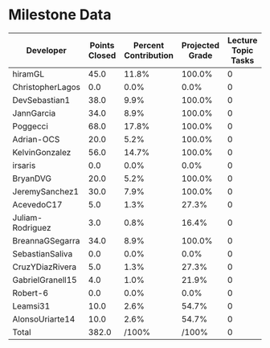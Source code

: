 # Milestone Data

| Developer | Points Closed | Percent Contribution | Projected Grade | Lecture Topic Tasks |
| --------- | ------------- | -------------------- | --------------- | ------------------- |
| hiramGL | 45.0 | 11.8% | 100.0% | 0 |
| ChristopherLagos | 0.0 | 0.0% | 0.0% | 0 |
| DevSebastian1 | 38.0 | 9.9% | 100.0% | 0 |
| JannGarcia | 34.0 | 8.9% | 100.0% | 0 |
| Poggecci | 68.0 | 17.8% | 100.0% | 0 |
| Adrian-OCS | 20.0 | 5.2% | 100.0% | 0 |
| KelvinGonzalez | 56.0 | 14.7% | 100.0% | 0 |
| irsaris | 0.0 | 0.0% | 0.0% | 0 |
| BryanDVG | 20.0 | 5.2% | 100.0% | 0 |
| JeremySanchez1 | 30.0 | 7.9% | 100.0% | 0 |
| AcevedoC17 | 5.0 | 1.3% | 27.3% | 0 |
| Juliam-Rodriguez | 3.0 | 0.8% | 16.4% | 0 |
| BreannaGSegarra | 34.0 | 8.9% | 100.0% | 0 |
| SebastianSaliva | 0.0 | 0.0% | 0.0% | 0 |
| CruzYDiazRivera | 5.0 | 1.3% | 27.3% | 0 |
| GabrielGranell15 | 4.0 | 1.0% | 21.9% | 0 |
| Robert-6 | 0.0 | 0.0% | 0.0% | 0 |
| Leamsi31 | 10.0 | 2.6% | 54.7% | 0 |
| AlonsoUriarte14 | 10.0 | 2.6% | 54.7% | 0 |
| Total | 382.0 | /100% | /100% | 0 |
